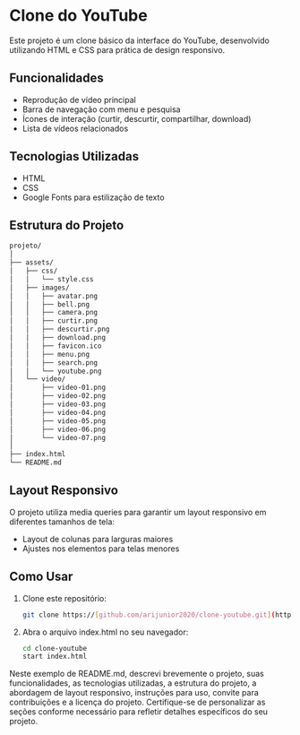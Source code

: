 # Clone do YouTube

Este projeto é um clone básico da interface do YouTube, desenvolvido utilizando HTML e CSS para prática de design responsivo.

## Funcionalidades

- Reprodução de vídeo principal
- Barra de navegação com menu e pesquisa
- Ícones de interação (curtir, descurtir, compartilhar, download)
- Lista de vídeos relacionados

## Tecnologias Utilizadas

- HTML
- CSS
- Google Fonts para estilização de texto

## Estrutura do Projeto

``` bash
projeto/
│
├── assets/
│   ├── css/
│   │   └── style.css
│   ├── images/
│   │   ├── avatar.png
│   │   ├── bell.png
│   │   ├── camera.png
│   │   ├── curtir.png
│   │   ├── descurtir.png
│   │   ├── download.png
│   │   ├── favicon.ico
│   │   ├── menu.png
│   │   ├── search.png
│   │   └── youtube.png
│   └── video/
│       ├── video-01.png
│       ├── video-02.png
│       ├── video-03.png
│       ├── video-04.png
│       ├── video-05.png
│       ├── video-06.png
│       └── video-07.png
│
├── index.html
└── README.md
```
## Layout Responsivo

O projeto utiliza media queries para garantir um layout responsivo em diferentes tamanhos de tela:

- Layout de colunas para larguras maiores
- Ajustes nos elementos para telas menores

## Como Usar

1. Clone este repositório:

   ```bash
   git clone https://[github.com/arijunior2020/clone-youtube.git](https://github.com/arijunior2020/clone_page-youtube)

2. Abra o arquivo index.html no seu navegador:
   
    ```bash
    cd clone-youtube
    start index.html


Neste exemplo de README.md, descrevi brevemente o projeto, suas funcionalidades, as tecnologias utilizadas, a estrutura do projeto, a abordagem de layout responsivo, instruções para uso, convite para contribuições e a licença do projeto. Certifique-se de personalizar as seções conforme necessário para refletir detalhes específicos do seu projeto.
